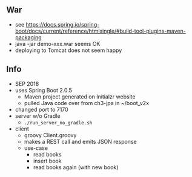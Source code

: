 
## War

* see https://docs.spring.io/spring-boot/docs/current/reference/htmlsingle/#build-tool-plugins-maven-packaging
* java -jar demo-xxx.war seems OK
* deploying to Tomcat does not seem happy 

## Info

* SEP 2018
* uses Spring Boot 2.0.5
    * Maven project generated on Initialzr website
    * pulled Java code over from ch3-jpa in ~/boot_v2x
* changed port to 7170
* server w/o Gradle
    * `./run_server_no_gradle.sh`
* client
    * groovy Client.groovy 
    * makes a REST call and emits JSON response
    * use-case
        * read books
        * insert book
        * read books again (with new book)
